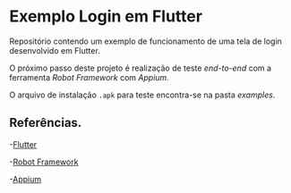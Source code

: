 # Exemplo Login em Flutter

Repositório contendo um exemplo de funcionamento de uma tela de login desenvolvido em Flutter.

O próximo passo deste projeto é realização de teste *end-to-end* com a ferramenta *Robot Framework* com *Appium*.

O arquivo de instalação `.apk` para teste encontra-se na pasta *examples*.

## Referências.

-[Flutter](https://flutter.io/)

-[Robot Framework](https://robotframework.org/robotframework/)

-[Appium](http://appium.io/)
